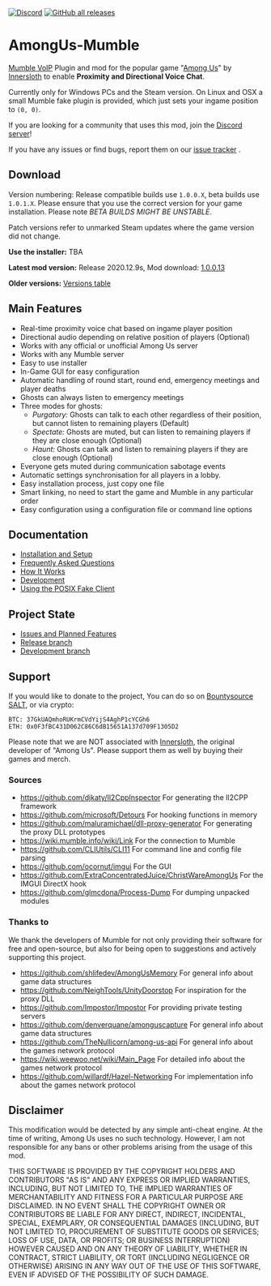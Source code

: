 [![Discord](https://img.shields.io/discord/767166243303587882?color=cornflowerblue&label=Discord&logo=Discord&logoColor=white)](https://discord.gg/4UkHEJ5sqg)  [![GitHub all releases](https://img.shields.io/github/downloads/StarGate01/AmongUs-Mumble/total?label=Downloads)](https://github.com/StarGate01/AmongUs-Mumble/releases/)

# AmongUs-Mumble
[Mumble VoIP](https://www.mumble.info/) Plugin and mod for the popular game "[Among Us](https://store.steampowered.com/app/945360/Among_Us/)" by [Innersloth](http://www.innersloth.com/) to enable **Proximity and Directional Voice Chat**.

Currently only for Windows PCs and the Steam version. On Linux and OSX a small Mumble fake plugin is provided, which just sets your ingame position to `(0, 0)`.


If you are looking for a community that uses this mod, join the [Discord server](https://discord.gg/4UkHEJ5sqg)!

If you have any issues or find bugs, report them on our [issue tracker](https://github.com/StarGate01/AmongUs-Mumble/issues) .

## Download

Version numbering: Release compatible builds use `1.0.0.X`, beta builds use `1.0.1.X`. Please ensure that you use the correct version for your game installation. Please note *BETA BUILDS MIGHT BE UNSTABLE*.

Patch versions refer to unmarked Steam updates where the game version did not change.

**Use the installer:** TBA

**Latest mod version:**  Release 2020.12.9s, Mod download: [1.0.0.13](https://github.com/StarGate01/AmongUs-Mumble/releases/tag/v1.0.0.13)

**Older versions:** [Versions table](https://github.com/StarGate01/AmongUs-Mumble/wiki/Versions)

## Main Features
 - Real-time proximity voice chat based on ingame player position
 - Directional audio depending on relative position of players (Optional)
 - Works with any official or unofficial Among Us server
 - Works with any Mumble server
 - Easy to use installer
 - In-Game GUI for easy configuration
 - Automatic handling of round start, round end, emergency meetings and player deaths
 - Ghosts can always listen to emergency meetings
 - Three modes for ghosts:
   - *Purgatory:* Ghosts can talk to each other regardless of their position, but cannot listen to remaining players (Default)
   - *Spectate:* Ghosts are muted, but can listen to remaining players if they are close enough (Optional)
   - *Haunt:* Ghosts can talk and listen to remaining players if they are close enough (Optional)
 - Everyone gets muted during communication sabotage events
 - Automatic settings synchronisation for all players in a lobby.
 - Easy installation process, just copy one file
 - Smart linking, no need to start the game and Mumble in any particular order
 - Easy configuration using a configuration file or command line options

## Documentation
 - [Installation and Setup](https://github.com/StarGate01/AmongUs-Mumble/wiki/Installation-and-Setup)
 - [Frequently Asked Questions](https://github.com/StarGate01/AmongUs-Mumble/wiki/Frequently-Asked-Questions)
 - [How It Works](https://github.com/StarGate01/AmongUs-Mumble/wiki/How-It-Works)
 - [Development](https://github.com/StarGate01/AmongUs-Mumble/wiki/Development)
 - [Using the POSIX Fake Client](https://github.com/StarGate01/AmongUs-Mumble/wiki/Using-the-POSIX-Fake-Client)

## Project State
 - [Issues and Planned Features](https://github.com/StarGate01/AmongUs-Mumble/projects/1)
 - [Release branch](https://github.com/StarGate01/AmongUs-Mumble/tree/master)
 - [Development branch](https://github.com/StarGate01/AmongUs-Mumble/tree/dev)

## Support
If you would like to donate to the project, You can do so on [Bountysource SALT](https://salt.bountysource.com/teams/team-esdg), or via crypto:
```
BTC: 37GkUAQmhoRUKrmCVdYijS4AghP1cYCGh6
ETH: 0x0F3fBC431D062C86C6dB15651A137d709F1305D2
```

Please note that we are NOT associated with [Innersloth](http://www.innersloth.com/), the original developer of "Among Us". Please support them as well by buying their games and merch.

### Sources

 - https://github.com/djkaty/Il2CppInspector For generating the Il2CPP framework
 - https://github.com/microsoft/Detours For hooking functions in memory
 - https://github.com/maluramichael/dll-proxy-generator For generating the proxy DLL prototypes
 - https://wiki.mumble.info/wiki/Link For the connection to Mumble
 - https://github.com/CLIUtils/CLI11 For command line and config file parsing
 - https://github.com/ocornut/imgui For the GUI
 - https://github.com/ExtraConcentratedJuice/ChristWareAmongUs For the IMGUI DirectX hook
 - https://github.com/glmcdona/Process-Dump For dumping unpacked modules

### Thanks to

We thank the developers of Mumble for not only providing their software for free and open-source, but also for being open to suggestions and actively supporting this project.

 - https://github.com/shlifedev/AmongUsMemory For general info about game data structures
 - https://github.com/NeighTools/UnityDoorstop For inspiration for the proxy DLL
 - https://github.com/Impostor/Impostor For providing private testing servers
 - https://github.com/denverquane/amonguscapture For general info about game data structures
 - https://github.com/TheNullicorn/among-us-api For general info about the games network protocol
 - https://wiki.weewoo.net/wiki/Main_Page For detailed info about the games network protocol
 - https://github.com/willardf/Hazel-Networking For implementation info about the games network protocol


## Disclaimer

This modification would be detected by any simple anti-cheat engine. At the time of writing, Among Us uses no such technology. However, I am not responsible for any bans or other problems arising from the usage of this mod. 

THIS SOFTWARE IS PROVIDED BY THE COPYRIGHT HOLDERS AND CONTRIBUTORS
"AS IS" AND ANY EXPRESS OR IMPLIED WARRANTIES, INCLUDING, BUT NOT
LIMITED TO, THE IMPLIED WARRANTIES OF MERCHANTABILITY AND FITNESS FOR
A PARTICULAR PURPOSE ARE DISCLAIMED. IN NO EVENT SHALL THE COPYRIGHT
OWNER OR CONTRIBUTORS BE LIABLE FOR ANY DIRECT, INDIRECT, INCIDENTAL,
SPECIAL, EXEMPLARY, OR CONSEQUENTIAL DAMAGES (INCLUDING, BUT NOT
LIMITED TO, PROCUREMENT OF SUBSTITUTE GOODS OR SERVICES; LOSS OF USE,
DATA, OR PROFITS; OR BUSINESS INTERRUPTION) HOWEVER CAUSED AND ON ANY
THEORY OF LIABILITY, WHETHER IN CONTRACT, STRICT LIABILITY, OR TORT
(INCLUDING NEGLIGENCE OR OTHERWISE) ARISING IN ANY WAY OUT OF THE USE
OF THIS SOFTWARE, EVEN IF ADVISED OF THE POSSIBILITY OF SUCH DAMAGE.
